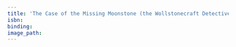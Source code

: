 ```yaml
---
title: 'The Case of the Missing Moonstone (the Wollstonecraft Detective Agency, Book 1)'
isbn:
binding:
image_path:
---
```

